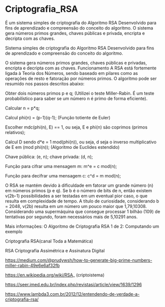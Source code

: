 # Criptografia_RSA
É um sistema simples de criptografia do Algoritmo RSA Desenvolvido para fins de aprendizado e compreensão do conceito do algoritmo.  O sistema gera números primos grandes, chaves públicas e privada, encripta e decripta com as chaves.

Sistema simples de criptografia do Algoritmo RSA
Desenvolvido para fins de aprendizado e compreensão do conceito do algoritmo.

O sistema gera números primos grandes, chaves públicas e privadas, encripta e decripta com as chaves.
Funcionamento
A RSA está fortemente ligada à Teoria dos Números, sendo baseado em pilares como as operações de resto e fatoração por números primos. O algoritmo pode ser resumido nos passos descritos abaixo:

Obter dois números primos p e q; (Utilizei o teste Miller-Rabin. É um teste probabilístico para saber se um número n é primo de forma eficiente).

Calcular n = p*q;

Calcul phi(n) = (p-1)(q-1); (Função totiente de Euler)

Escolher mdc(phi(n), E) == 1, ou seja, E e phi(n) são coprimos (primos relativos);

Calcul D sendo d*e = 1 mod(phi(n)), ou seja, d seja o inverso multiplicativo de E em (mod phi(n)); (Algoritmo de Euclides estendido)

Chave pública: (e, n); chave privada: (d, n);

Função para cifrar uma mensagem m: m^e = c mod(n);

Função para decifrar uma mensagem c: c^d = m mod(n);

O RSA se mantém devido à dificuldade em fatorar um grande número (n) em números primos (p e q). Se b é o número de bits de n, então existem v(2b-1) possibilidades a ser testadas em um eventual pior caso, o que resulta em complexidade de tempo. A título de curiosidade, considerando b = 2048, v(2b) resulta em um número um pouco maior que 1,79,10308. Considerando uma supermáquina que consegue processar 1 bilhão (109) de tentativas por segundo, foram necessários mais de 5,10291 anos.

Mais informações:
O Algoritmo de Criptografia RSA 1 de 2: Computando um exemplo

Criptografia RSA(canal Toda a Matemática)

RSA Criptografia Assimétrica e Assinatura Digital

https://medium.com/@prudywsh/how-to-generate-big-prime-numbers-miller-rabin-49e6e6af32fb

https://en.wikipedia.org/wiki/RSA_ (criptoistema)

https://seer.imed.edu.br/index.php/revistasi/article/view/1639/1296

https://www.lambda3.com.br/2012/12/entendendo-de-verdade-a-criptografia-rsa/
